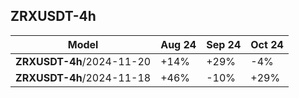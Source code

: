 ## ZRXUSDT-4h

| Model                       | Aug 24  | Sep 24  | Oct 24  |
|-----------------------------|---------|---------|---------|
| **ZRXUSDT-4h**/2024-11-20   | +14%    | +29%    | -4%     |
| **ZRXUSDT-4h**/2024-11-18   | +46%    | -10%    | +29%    |